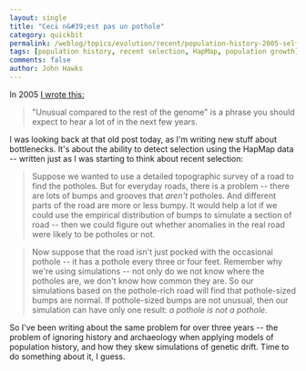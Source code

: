 ```yaml
---
layout: single 
title: "Ceci n&#39;est pas un pothole" 
category: quickbit
permalink: /weblog/topics/evolution/recent/population-history-2005-self-link.html
tags: [population history, recent selection, HapMap, population growth] 
comments: false 
author: John Hawks 
---
```


In 2005 <a href="http://johnhawks.net/weblog/reviews/genomics/selection/hapmap_mcvean_2005.html">I wrote this:</a> 

<blockquote>"Unusual compared to the rest of the genome" is a phrase you should expect to hear a lot of in the next few years.</blockquote>

I was looking back at that old post today, as I'm writing new stuff about bottlenecks. It's about the ability to detect selection using the HapMap data -- written just as I was starting to think about recent selection: 

<blockquote>Suppose we wanted to use a detailed topographic survey of a road to find the potholes. But for everyday roads, there is a problem -- there are lots of bumps and grooves that <I>aren't</i> potholes. And different parts of the road are more or less bumpy. It would help a lot if we could use the empirical distribution of bumps to simulate a section of road -- then we could figure out whether anomalies in the real road were likely to be potholes or not. </blockquote>

<blockquote>Now suppose that the road isn't just pocked with the occasional pothole -- it has a pothole every three or four feet. Remember why we're using simulations -- not only do we not know where the potholes are, we don't know how common they are. So our simulations based on the pothole-rich road will find that pothole-sized bumps are normal. If pothole-sized bumps are not unusual, then our simulation can have only one result: <i>a pothole is not a pothole</i>. </blockquote>

So I've been writing about the same problem for over three years -- the problem of ignoring history and archaeology when applying models of population history, and how they skew simulations of genetic drift. Time to do something about it, I guess. 

